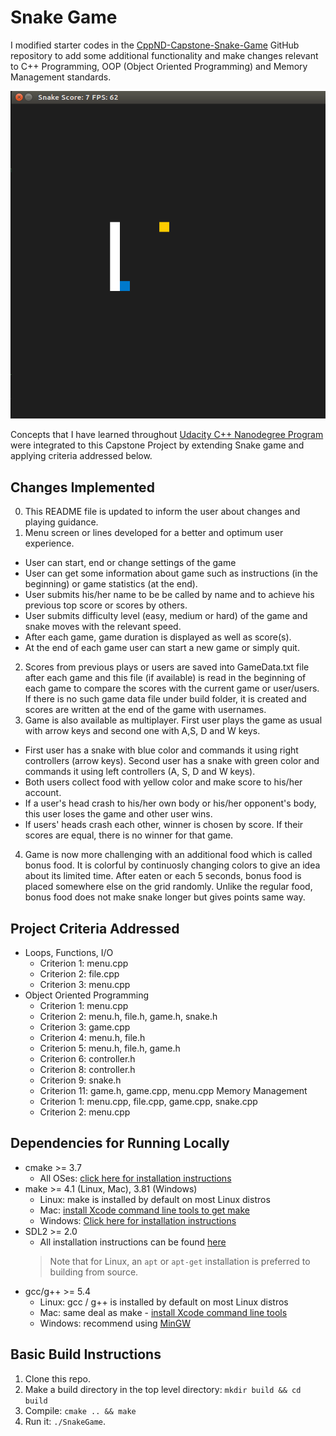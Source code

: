 # Snake Game

I modified starter codes in the [CppND-Capstone-Snake-Game](https://github.com/udacity/CppND-Capstone-Snake-Game) GitHub repository to add some additional functionality and make changes relevant to C++ Programming, OOP (Object Oriented Programming) and Memory Management standards.

<img src="snake_game.gif"/>

Concepts that I have learned throughout [Udacity C++ Nanodegree Program](https://www.udacity.com/course/c-plus-plus-nanodegree--nd213) were integrated to this Capstone Project by extending Snake game and applying criteria addressed below.

## Changes Implemented

0. This README file is updated to inform the user about changes and playing guidance.
1. Menu screen or lines developed for a better and optimum user experience.
* User can start, end or change settings of the game
* User can get some information about game such as instructions (in the beginning) or game statistics (at the end).
* User submits his/her name to be be called by name and to achieve his previous top score or scores by others.
* User submits difficulty level (easy, medium or hard) of the game and snake moves with the relevant speed.
* After each game, game duration is displayed as well as score(s).
* At the end of each game user can start a new game or simply quit. 
2. Scores from previous plays or users are saved into GameData.txt file after each game and this file (if available) is read in the beginning of each game to compare the scores with the current game or user/users. If there is no such game data file under build folder, it is created and scores are written at the end of the game with usernames.
3. Game is also available as multiplayer. First user plays the game as usual with arrow keys and second one with A,S, D and W keys.
* First user has a snake with blue color and commands it using right controllers (arrow keys). Second user has a snake with green color and commands it using left controllers (A, S, D and W keys).
* Both users collect food with yellow color and make score to his/her account.
* If a user's head crash to his/her own body or his/her opponent's body, this user loses the game and other user wins.
* If users' heads crash each other, winner is chosen by score. If their scores are equal, there is no winner for that game.
4. Game is now more challenging with an additional food which is called bonus food. It is colorful by continuosly changing colors to give an idea about its limited time. After eaten or each 5 seconds, bonus food is placed somewhere else on the grid randomly. Unlike the regular food, bonus food does not make snake longer but gives points same way.

## Project Criteria Addressed

* Loops, Functions, I/O
  * Criterion 1: menu.cpp
  * Criterion 2: file.cpp
  * Criterion 3: menu.cpp
* Object Oriented Programming
  * Criterion 1: menu.cpp
  * Criterion 2: menu.h, file.h, game.h, snake.h
  * Criterion 3: game.cpp
  * Criterion 4: menu.h, file.h
  * Criterion 5: menu.h, file.h, game.h
  * Criterion 6: controller.h
  * Criterion 8: controller.h
  * Criterion 9: snake.h
  * Criterion 11: game.h, game.cpp, menu.cpp
Memory Management
  * Criterion 1: menu.cpp, file.cpp, game.cpp, snake.cpp
  * Criterion 2: menu.cpp

## Dependencies for Running Locally

* cmake >= 3.7
  * All OSes: [click here for installation instructions](https://cmake.org/install/)
* make >= 4.1 (Linux, Mac), 3.81 (Windows)
  * Linux: make is installed by default on most Linux distros
  * Mac: [install Xcode command line tools to get make](https://developer.apple.com/xcode/features/)
  * Windows: [Click here for installation instructions](http://gnuwin32.sourceforge.net/packages/make.htm)
* SDL2 >= 2.0
  * All installation instructions can be found [here](https://wiki.libsdl.org/Installation)
  >Note that for Linux, an `apt` or `apt-get` installation is preferred to building from source. 
* gcc/g++ >= 5.4
  * Linux: gcc / g++ is installed by default on most Linux distros
  * Mac: same deal as make - [install Xcode command line tools](https://developer.apple.com/xcode/features/)
  * Windows: recommend using [MinGW](http://www.mingw.org/)

## Basic Build Instructions

1. Clone this repo.
2. Make a build directory in the top level directory: `mkdir build && cd build`
3. Compile: `cmake .. && make`
4. Run it: `./SnakeGame`.

